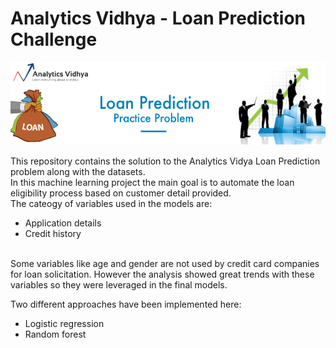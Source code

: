 # Analytics Vidhya - Loan Prediction Challenge
![GitHub Logo](/LoanPrediction.png)

This repository contains the solution to the  Analytics Vidya Loan Prediction problem along with the datasets.<br/>
In this machine learning project the main goal is to automate the loan eligibility process based on customer detail provided.<br/>
The cateogy of variables used in the models are:
* Application details <br/>
* Credit history <br/>
<br/>
Some variables like age and gender are not used by credit card companies for loan solicitation. However the analysis showed great trends with these variables so they were leveraged in the final models.<br/>

Two different approaches have been implemented here: 
* Logistic regression 
* Random forest

